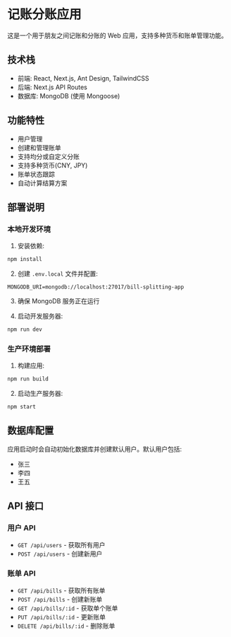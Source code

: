# 记账分账应用

这是一个用于朋友之间记账和分账的 Web 应用，支持多种货币和账单管理功能。

## 技术栈

- 前端: React, Next.js, Ant Design, TailwindCSS
- 后端: Next.js API Routes
- 数据库: MongoDB (使用 Mongoose)

## 功能特性

- 用户管理
- 创建和管理账单
- 支持均分或自定义分账
- 支持多种货币(CNY, JPY)
- 账单状态跟踪
- 自动计算结算方案

## 部署说明

### 本地开发环境

1. 安装依赖:

```bash
npm install
```

2. 创建 `.env.local` 文件并配置:

```
MONGODB_URI=mongodb://localhost:27017/bill-splitting-app
```

3. 确保 MongoDB 服务正在运行

4. 启动开发服务器:

```bash
npm run dev
```

### 生产环境部署

1. 构建应用:

```bash
npm run build
```

2. 启动生产服务器:

```bash
npm start
```

## 数据库配置

应用启动时会自动初始化数据库并创建默认用户。默认用户包括:

- 张三
- 李四
- 王五

## API 接口

### 用户 API

- `GET /api/users` - 获取所有用户
- `POST /api/users` - 创建新用户

### 账单 API

- `GET /api/bills` - 获取所有账单
- `POST /api/bills` - 创建新账单
- `GET /api/bills/:id` - 获取单个账单
- `PUT /api/bills/:id` - 更新账单
- `DELETE /api/bills/:id` - 删除账单
